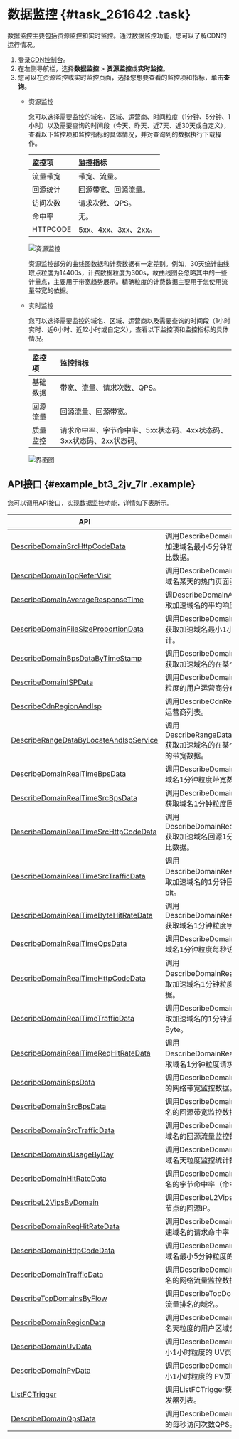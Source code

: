 # 数据监控 {#task_261642 .task}

数据监控主要包括资源监控和实时监控。通过数据监控功能，您可以了解CDN的运行情况。

1.  登录[CDN控制台](https://cdn.console.aliyun.com)。
2.  在左侧导航栏，选择**数据监控** \> **资源监控**或**实时监控**。
3.  您可以在资源监控或实时监控页面，选择您想要查看的监控项和指标，单击**查询**。 
    -   资源监控

        您可以选择需要监控的域名、区域、运营商、时间粒度（1分钟、5分钟、1小时）以及需要查询的时间段（今天、昨天、近7天、近30天或自定义），查看以下监控项和监控指标的具体情况，并对查询到的数据执行下载操作。

        |监控项|监控指标|
        |:--|:---|
        |流量带宽|带宽、流量。|
        |回源统计|回源带宽、回源流量。|
        |访问次数|请求次数、QPS。|
        |命中率|无。|
        |HTTPCODE|5xx、4xx、3xx、2xx。|

        ![资源监控](http://static-aliyun-doc.oss-cn-hangzhou.aliyuncs.com/assets/img/15915/156687692152270_zh-CN.png)

        资源监控部分的曲线图数据和计费数据有一定差别。例如，30天统计曲线取点粒度为14400s，计费数据粒度为300s，故曲线图会忽略其中的一些计量点，主要用于带宽趋势展示。精确粒度的计费数据主要用于您使用流量带宽的依据。

    -   实时监控

        您可以选择需要监控的域名、区域、运营商以及需要查询的时间段（1小时实时、近6小时、近12小时或自定义），查看以下监控项和监控指标的具体情况。

        |监控项|监控指标|
        |:--|:---|
        |基础数据|带宽、流量、请求次数、QPS。|
        |回源流量|回源流量、回源带宽。|
        |质量监控|请求命中率、字节命中率、5xx状态码、4xx状态码、3xx状态码、2xx状态码。|

        ![界面图](http://static-aliyun-doc.oss-cn-hangzhou.aliyuncs.com/assets/img/15915/15668769228909_zh-CN.png)


## API接口 {#example_bt3_2jv_7lr .example}

您可以调用API接口，实现数据监控功能，详情如下表所示。

|API|描述|
|---|--|
|[DescribeDomainSrcHttpCodeData](../cn.zh-CN/新版API参考/数据监控类接口/DescribeDomainSrcHttpCodeData.md)|调用DescribeDomainSrcHttpCodeData获取加速域名最小5分钟粒度的回源HTTP返回码占比数据。|
|[DescribeDomainTopReferVisit](../cn.zh-CN/新版API参考/数据监控类接口/DescribeDomainTopReferVisit.md)|调用DescribeDomainTopReferVisit获取加速域名某天的热门页面引用次数排名。|
|[DescribeDomainAverageResponseTime](../cn.zh-CN/新版API参考/数据监控类接口/DescribeDomainAverageResponseTime.md)|调DescribeDomainAverageResponseTime获取加速域名的平均响应时间。|
|[DescribeDomainFileSizeProportionData](../cn.zh-CN/新版API参考/数据监控类接口/DescribeDomainFileSizeProportionData.md)|调用DescribeDomainFileSizeProportionData获取加速域名最小1小时粒度的文件大小占比统计。|
|[DescribeDomainBpsDataByTimeStamp](../cn.zh-CN/新版API参考/数据监控类接口/DescribeDomainBpsDataByTimeStamp.md)|调用DescribeDomainBpsDataByTimeStamp获取加速域名的在某个时刻的带宽数据。|
|[DescribeDomainISPData](../cn.zh-CN/新版API参考/数据监控类接口/DescribeDomainISPData.md)|调用DescribeDomainISPData获取加速域名天粒度的用户运营商分布数据统计。|
|[DescribeCdnRegionAndIsp](../cn.zh-CN/新版API参考/数据监控类接口/DescribeCdnRegionAndIsp.md)|调用DescribeCdnRegionAndIsp获取区域和运营商列表。|
|[DescribeRangeDataByLocateAndIspService](../cn.zh-CN/新版API参考/数据监控类接口/DescribeRangeDataByLocateAndIspService.md)|调用DescribeRangeDataByLocateAndIspService获取加速域名的在某个时刻不同Locate和Isp上的带宽数据。|
|[DescribeDomainRealTimeBpsData](../cn.zh-CN/新版API参考/数据监控类接口/DescribeDomainRealTimeBpsData.md)|调用DescribeDomainRealTimeBpsData获取域名1分钟粒度带宽数据。|
|[DescribeDomainRealTimeSrcBpsData](../cn.zh-CN/新版API参考/数据监控类接口/DescribeDomainRealTimeSrcBpsData.md)|调用DescribeDomainRealTimeSrcBpsData获取域名1分钟粒度回源带宽数据。|
|[DescribeDomainRealTimeSrcHttpCodeData](../cn.zh-CN/新版API参考/数据监控类接口/DescribeDomainRealTimeSrcHttpCodeData.md)|调用DescribeDomainRealTimeSrcHttpCodeData获取加速域名回源1分钟粒度的HTTP返回码占比数据。|
|[DescribeDomainRealTimeSrcTrafficData](../cn.zh-CN/新版API参考/数据监控类接口/DescribeDomainRealTimeSrcTrafficData.md)|调用DescribeDomainRealTimeSrcTrafficData获取加速域名的1分钟回源流量监控数据，单位：bit。|
|[DescribeDomainRealTimeByteHitRateData](../cn.zh-CN/新版API参考/数据监控类接口/DescribeDomainRealTimeByteHitRateData.md)|调用DescribeDomainRealTimeByteHitRateData获取域名1分钟粒度字节命中率数据。|
|[DescribeDomainRealTimeQpsData](../cn.zh-CN/新版API参考/数据监控类接口/DescribeDomainRealTimeQpsData.md)|调用DescribeDomainRealTimeQpsData获取域名1分钟粒度每秒访问次数数据。|
|[DescribeDomainRealTimeHttpCodeData](../cn.zh-CN/新版API参考/数据监控类接口/DescribeDomainRealTimeHttpCodeData.md)|调用DescribeDomainRealTimeHttpCodeData获取加速域名1分钟粒度的HTTP返回码占比数据。|
|[DescribeDomainRealTimeTrafficData](../cn.zh-CN/新版API参考/数据监控类接口/DescribeDomainRealTimeTrafficData.md)|调用DescribeDomainRealTimeTrafficData获取加速域名的1分钟流量监控数据，单位：Byte。|
|[DescribeDomainRealTimeReqHitRateData](../cn.zh-CN/新版API参考/数据监控类接口/DescribeDomainRealTimeReqHitRateData.md)|调用DescribeDomainRealTimeReqHitRateData获取域名1分钟粒度请求命中率数据。|
|[DescribeDomainBpsData](../cn.zh-CN/新版API参考/数据监控类接口/DescribeDomainBpsData.md)|调用DescribeDomainBpsData获取加速域名的网络带宽监控数据。|
|[DescribeDomainSrcBpsData](../cn.zh-CN/新版API参考/数据监控类接口/DescribeDomainSrcBpsData.md)|调用DescribeDomainSrcBpsData获取加速域名的回源带宽监控数据。|
|[DescribeDomainSrcTrafficData](../cn.zh-CN/新版API参考/数据监控类接口/DescribeDomainSrcTrafficData.md)|调用DescribeDomainSrcTrafficData获取加速域名的回源流量监控数据，单位：bit。|
|[DescribeDomainsUsageByDay](../cn.zh-CN/新版API参考/数据监控类接口/DescribeDomainsUsageByDay.md)|调用DescribeDomainsUsageByDay获取加速域名天粒度监控统计数据。|
|[DescribeDomainHitRateData](../cn.zh-CN/新版API参考/数据监控类接口/DescribeDomainHitRateData.md)|调用DescribeDomainHitRateData获取加速域名的字节命中率（命中字节百分比）。|
|[DescribeL2VipsByDomain](../cn.zh-CN/新版API参考/数据监控类接口/DescribeL2VipsByDomain.md)|调用DescribeL2VipsByDomain按域名查询L2节点的回源IP。|
|[DescribeDomainReqHitRateData](../cn.zh-CN/新版API参考/数据监控类接口/DescribeDomainReqHitRateData.md)|调用DescribeDomainReqHitRateData获取加速域名的请求命中率（命中请求百分比）。|
|[DescribeDomainHttpCodeData](../cn.zh-CN/新版API参考/数据监控类接口/DescribeDomainHttpCodeData.md)|调用DescribeDomainHttpCodeData获取加速域名最小5分钟粒度的HTTP返回码占比数据。|
|[DescribeDomainTrafficData](../cn.zh-CN/新版API参考/数据监控类接口/DescribeDomainTrafficData.md)|调用DescribeDomainTrafficData获取加速域名的网络流量监控数据，单位：byte。|
|[DescribeTopDomainsByFlow](../cn.zh-CN/新版API参考/数据监控类接口/DescribeTopDomainsByFlow.md)|调用DescribeTopDomainsByFlow获取用户按流量排名的域名。|
|[DescribeDomainRegionData](../cn.zh-CN/新版API参考/数据监控类接口/DescribeDomainRegionData.md)|调用DescribeDomainRegionData获取加速域名天粒度的用户区域分布数据统计。|
|[DescribeDomainUvData](../cn.zh-CN/新版API参考/数据监控类接口/DescribeDomainUvData.md)|调用DescribeDomainUvData获取加速域名最小1小时粒度的 UV页面独立访问统计。|
|[DescribeDomainPvData](../cn.zh-CN/新版API参考/数据监控类接口/DescribeDomainPvData.md)|调用DescribeDomainPvData获取加速域名最小1小时粒度的 PV页面访问统计。|
|[ListFCTrigger](../cn.zh-CN/新版API参考/数据监控类接口/ListFCTrigger.md)|调用ListFCTrigger获取指定事件的函数计算触发器列表。|
|[DescribeDomainQpsData](../cn.zh-CN/新版API参考/数据监控类接口/DescribeDomainQpsData.md)|调用DescribeDomainQpsData获取加速域名的每秒访问次数QPS。|

